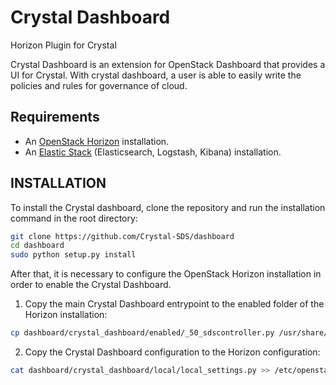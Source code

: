 #  Crystal Dashboard

Horizon Plugin for Crystal

Crystal Dashboard is an extension for OpenStack Dashboard that provides a UI
for Crystal. With crystal dashboard, a user is able to easily write the
policies and rules for governance of cloud.

## Requirements

* An [OpenStack Horizon](https://github.com/openstack/horizon) installation.
* An [Elastic Stack](https://www.elastic.co/) (Elasticsearch, Logstash, Kibana) installation.

## INSTALLATION

To install the Crystal dashboard, clone the repository and run the installation command in the root directory:
```sh
git clone https://github.com/Crystal-SDS/dashboard
cd dashboard
sudo python setup.py install
```

After that, it is necessary to configure the OpenStack Horizon installation in order to enable the Crystal Dashboard.
1. Copy the main Crystal Dashboard entrypoint to the enabled folder of the Horizon installation:

```sh
cp dashboard/crystal_dashboard/enabled/_50_sdscontroller.py /usr/share/openstack-dashboard/openstack_dashboard/enabled/
```
2. Copy the Crystal Dashboard configuration to the Horizon configuration:
```sh
cat dashboard/crystal_dashboard/local/local_settings.py >> /etc/openstack-dashboard/local_settings.py
```